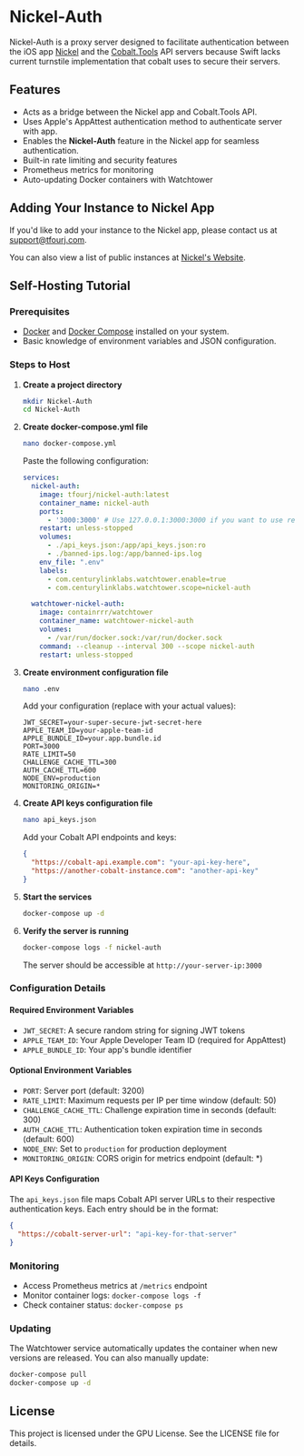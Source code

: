 # Nickel-Auth

Nickel-Auth is a proxy server designed to facilitate authentication between the iOS app [Nickel](https://github.com/tfourj/Nickel) and the [Cobalt.Tools](https://github.com/imputnet/cobalt) API servers because Swift lacks current turnstile implementation that cobalt uses to secure their servers.

## Features
- Acts as a bridge between the Nickel app and Cobalt.Tools API.
- Uses Apple's AppAttest authentication method to authenticate server with app.
- Enables the **Nickel-Auth** feature in the Nickel app for seamless authentication.
- Built-in rate limiting and security features
- Prometheus metrics for monitoring
- Auto-updating Docker containers with Watchtower

## Adding Your Instance to Nickel App
If you'd like to add your instance to the Nickel app, please contact us at [support@tfourj.com](mailto:support@tfourj.com).

You can also view a list of public instances at [Nickel's Website](https://getnickel.site/instances).

## Self-Hosting Tutorial

### Prerequisites
- [Docker](https://www.docker.com/) and [Docker Compose](https://docs.docker.com/compose/) installed on your system.
- Basic knowledge of environment variables and JSON configuration.

### Steps to Host

1. **Create a project directory**
   ```bash
   mkdir Nickel-Auth
   cd Nickel-Auth
   ```

2. **Create docker-compose.yml file**
   ```bash
   nano docker-compose.yml
   ```
   
   Paste the following configuration:
   ```yaml
   services:
     nickel-auth:
       image: tfourj/nickel-auth:latest
       container_name: nickel-auth
       ports:
         - '3000:3000' # Use 127.0.0.1:3000:3000 if you want to use reverse proxy
       restart: unless-stopped
       volumes:
         - ./api_keys.json:/app/api_keys.json:ro
         - ./banned-ips.log:/app/banned-ips.log
       env_file: ".env"
       labels:
         - com.centurylinklabs.watchtower.enable=true
         - com.centurylinklabs.watchtower.scope=nickel-auth

     watchtower-nickel-auth:
       image: containrrr/watchtower
       container_name: watchtower-nickel-auth
       volumes:
         - /var/run/docker.sock:/var/run/docker.sock
       command: --cleanup --interval 300 --scope nickel-auth
       restart: unless-stopped
   ```

3. **Create environment configuration file**
   ```bash
   nano .env
   ```
   
   Add your configuration (replace with your actual values):
   ```env
   JWT_SECRET=your-super-secure-jwt-secret-here
   APPLE_TEAM_ID=your-apple-team-id
   APPLE_BUNDLE_ID=your.app.bundle.id
   PORT=3000
   RATE_LIMIT=50
   CHALLENGE_CACHE_TTL=300
   AUTH_CACHE_TTL=600
   NODE_ENV=production
   MONITORING_ORIGIN=*
   ```

4. **Create API keys configuration file**
   ```bash
   nano api_keys.json
   ```
   
   Add your Cobalt API endpoints and keys:
   ```json
   {
     "https://cobalt-api.example.com": "your-api-key-here",
     "https://another-cobalt-instance.com": "another-api-key"
   }
   ```

5. **Start the services**
   ```bash
   docker-compose up -d
   ```

6. **Verify the server is running**
   ```bash
   docker-compose logs -f nickel-auth
   ```
   
   The server should be accessible at `http://your-server-ip:3000`

### Configuration Details

#### Required Environment Variables
- `JWT_SECRET`: A secure random string for signing JWT tokens
- `APPLE_TEAM_ID`: Your Apple Developer Team ID (required for AppAttest)
- `APPLE_BUNDLE_ID`: Your app's bundle identifier

#### Optional Environment Variables
- `PORT`: Server port (default: 3200)
- `RATE_LIMIT`: Maximum requests per IP per time window (default: 50)
- `CHALLENGE_CACHE_TTL`: Challenge expiration time in seconds (default: 300)
- `AUTH_CACHE_TTL`: Authentication token expiration time in seconds (default: 600)
- `NODE_ENV`: Set to `production` for production deployment
- `MONITORING_ORIGIN`: CORS origin for metrics endpoint (default: *)

#### API Keys Configuration
The `api_keys.json` file maps Cobalt API server URLs to their respective authentication keys. Each entry should be in the format:
```json
{
  "https://cobalt-server-url": "api-key-for-that-server"
}
```

### Monitoring
- Access Prometheus metrics at `/metrics` endpoint
- Monitor container logs: `docker-compose logs -f`
- Check container status: `docker-compose ps`

### Updating
The Watchtower service automatically updates the container when new versions are released. You can also manually update:
```bash
docker-compose pull
docker-compose up -d
```

## License
This project is licensed under the GPU License. See the LICENSE file for details.

